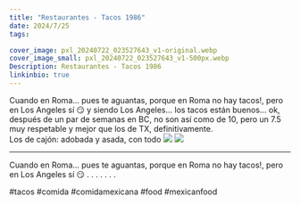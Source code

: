 ```yaml
---
title: "Restaurantes - Tacos 1986"
date: 2024/7/25
tags:

cover_image: pxl_20240722_023527643_v1-original.webp
cover_image_small: pxl_20240722_023527643_v1-500px.webp
Description: Restaurantes - Tacos 1986
linkinbio: true
---
```


Cuando en Roma... pues te aguantas, porque en Roma no hay tacos!, pero en Los Angeles sí 😏 y siendo Los Angeles... los tacos están buenos... ok, después de un par de semanas en BC, no son así como de 10, pero un 7.5 muy respetable y mejor que los de TX, definitivamente.
<br>
Los de cajón: adobada y asada, con todo
[![](pxl_20240722_023522744.mp_v1)](pxl_20240722_023522744.mp_v1-original.webp)
[![](pxl_20240722_023527643_v1)](pxl_20240722_023527643_v1-original.webp)

---
Cuando en Roma... pues te aguantas, porque en Roma no hay tacos!, pero en Los Angeles sí 😏
.
.
.
.
.
.
.

#tacos #comida #comidamexicana #food #mexicanfood